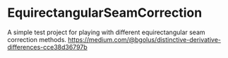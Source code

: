 # EquirectangularSeamCorrection
A simple test project for playing with different equirectangular seam correction methods. https://medium.com/@bgolus/distinctive-derivative-differences-cce38d36797b
